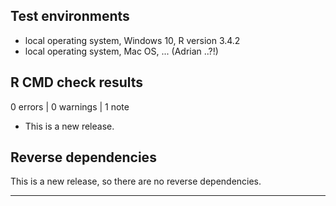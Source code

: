## Test environments
* local operating system, Windows 10, R version 3.4.2
* local operating system, Mac OS, ... (Adrian ..?!)

## R CMD check results

0 errors | 0 warnings | 1 note

* This is a new release.

## Reverse dependencies

This is a new release, so there are no reverse dependencies.

---
